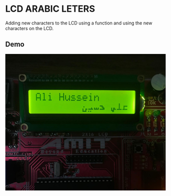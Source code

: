 # LCD ARABIC LETERS 
Adding new characters to the LCD using a function and using the new characters on the LCD.

## Demo
<p align="center"><img src="gifs/LCD_arabic.jpg"\></p>
